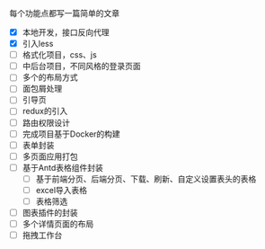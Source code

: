 每个功能点都写一篇简单的文章

- [x] 本地开发，接口反向代理
- [x] 引入less
- [ ] 格式化项目，css、js
- [ ] 中后台项目，不同风格的登录页面
- [ ] 多个的布局方式
- [ ] 面包屑处理
- [ ] 引导页
- [ ] redux的引入
- [ ] 路由权限设计
- [ ] 完成项目基于Docker的构建
- [ ] 表单封装
- [ ] 多页面应用打包
- [ ] 基于Antd表格组件封装
    - [ ] 基于前端分页、后端分页、下载、刷新、自定义设置表头的表格
    - [ ] excel导入表格
    - [ ] 表格筛选
- [ ] 图表插件的封装
- [ ] 多个详情页面的布局
- [ ] 拖拽工作台